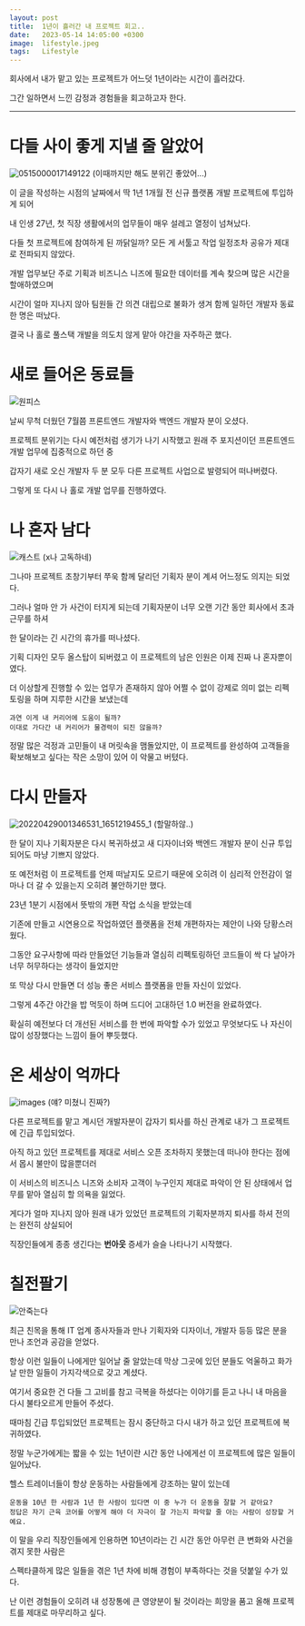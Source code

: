 ```yaml
---
layout: post
title:  1년이 흘러간 내 프로젝트 회고..
date:   2023-05-14 14:05:00 +0300
image:  lifestyle.jpeg
tags:   Lifestyle
---
```


회사에서 내가 맡고 있는 프로젝트가 어느덧 1년이라는 시간이 흘러갔다.

그간 일하면서 느낀 감정과 경험들을 회고하고자 한다.

---

# 다들 사이 좋게 지낼 줄 알았어

![0515000017149122](https://github.com/CaliforniaLuv/Tech_Blog/assets/78064720/20751c37-b643-4298-a368-36bee7e2d983)
(이때까지만 해도 분위긴 좋았어...)

이 글을 작성하는 시점의 날짜에서 딱 1년 1개월 전 신규 플랫폼 개발 프로젝트에 투입하게 되어

내 인생 27년, 첫 직장 생활에서의 업무들이 매우 설레고 열정이 넘쳐났다.

다들 첫 프로젝트에 참여하게 된 까닭일까? 모든 게 서툴고 작업 일정조차 공유가 제대로 전파되지 않았다.

개발 업무보단 주로 기획과 비즈니스 니즈에 필요한 데이터를 계속 찾으며 많은 시간을 할애하였으며

시간이 얼마 지나지 않아 팀원들 간 의견 대립으로 불화가 생겨 함께 일하던 개발자 동료 한 명은 떠났다. 

결국 나 홀로 풀스택 개발을 의도치 않게 맡아 야간을 자주하곤 했다.

# 새로 들어온 동료들

![원피스](https://github.com/CaliforniaLuv/Tech_Blog/assets/78064720/4cdc5a72-d7e3-46a5-8247-bc99d4191a48)

날씨 무척 더웠던 7월쯤 프론트엔드 개발자와 백엔드 개발자 분이 오셨다.

프로젝트 분위기는 다시 예전처럼 생기가 나기 시작했고 원래 주 포지션이던 프론트엔드 개발 업무에 집중적으로 하던 중

갑자기 새로 오신 개발자 두 분 모두 다른 프로젝트 사업으로 발령되어 떠나버렸다.

그렇게 또 다시 나 홀로 개발 업무를 진행하였다.

# 나 혼자 남다

![캐스트](https://github.com/CaliforniaLuv/Tech_Blog/assets/78064720/48e0f5e4-cc7b-4bb0-88ec-59f9e91d31e9)
(x나 고독하네)

그나마 프로젝트 초창기부터 쭈욱 함께 달리던 기획자 분이 계셔 어느정도 의지는 되었다.

그러나 얼마 안 가 사건이 터지게 되는데 기획자분이 너무 오랜 기간 동안 회사에서 초과 근무를 하셔 

한 달이라는 긴 시간의 휴가를 떠나셨다.

기획 디자인 모두 올스탑이 되버렸고 이 프로젝트의 남은 인원은 이제 진짜 나 혼자뿐이였다.

더 이상할게 진행할 수 있는 업무가 존재하지 않아 어쩔 수 없이 강제로 의미 없는 리펙토링을 하며 지루한 시간을 보냈는데

```
과연 이게 내 커리어에 도움이 될까? 
이대로 가다간 내 커리어가 물경력이 되진 않을까? 
```

정말 많은 걱정과 고민들이 내 머릿속을 맴돌았지만, 이 프로젝트를 완성하여 고객들을 확보해보고 싶다는 작은 소망이 있어 이 악물고 버텼다.

# 다시 만들자

![20220429001346531_1651219455_1](https://github.com/CaliforniaLuv/Tech_Blog/assets/78064720/144570f7-62e6-4972-91c0-7cf6af0ce7c5)
(할말하않..)

한 달이 지나 기획자분은 다시 복귀하셨고 새 디자이너와 백엔드 개발자 분이 신규 투입되어도 마냥 기쁘지 않았다.

또 예전처럼 이 프로젝트를 언제 떠날지도 모르기 때문에 오히려 이 심리적 안전감이 얼마나 더 갈 수 있을는지 오히려 불안하기만 했다.

23년 1분기 시점에서 뜻밖의 개편 작업 소식을 받았는데

기존에 만들고 시연용으로 작업하였던 플랫폼을 전체 개편하자는 제안이 나와 당황스러웠다.

그동안 요구사항에 따라 만들었던 기능들과 열심히 리펙토링하던 코드들이 싹 다 날아가 너무 허무하다는 생각이 들었지만

또 막상 다시 만들면 더 성능 좋은 서비스 플랫폼을 만들 자신이 있었다.

그렇게 4주간 야간을 밥 먹듯이 하며 드디어 고대하던 1.0 버전을 완료하였다.

확실히 예전보다 더 개선된 서비스를 한 번에 파악할 수가 있었고 무엇보다도 나 자신이 많이 성장했다는 느낌이 들어 뿌듯했다.

# 온 세상이 억까다

![images](https://github.com/CaliforniaLuv/Tech_Blog/assets/78064720/c4e55e46-afd5-430c-9faf-fd03ab8fcbab)
(얘? 미쳤니 진짜?)

다른 프로젝트를 맡고 계시던 개발자분이 갑자기 퇴사를 하신 관계로 내가 그 프로젝트에 긴급 투입되었다.

아직 하고 있던 프로젝트를 제대로 서비스 오픈 조차하지 못했는데 떠나야 한다는 점에서 몹시 불만이 많을뿐더러

이 서비스의 비즈니스 니즈와 소비자 고객이 누구인지 제대로 파악이 안 된 상태에서 업무를 맡아 열심히 할 의욕을 잃었다.

게다가 얼마 지나지 않아 원래 내가 있었던 프로젝트의 기획자분까지 퇴사를 하셔 전의는 완전히 상실되어

직장인들에게 종종 생긴다는 __번아웃__ 증세가 슬슬 나타나기 시작했다.

# 칠전팔기

![안죽는다](https://github.com/CaliforniaLuv/Tech_Blog/assets/78064720/88a29019-70f7-4639-894a-8f91c099d3ab)


최근 친목을 통해 IT 업계 종사자들과 만나 기획자와 디자이너, 개발자 등등 많은 분을 만나 조언과 공감을 얻었다.

항상 이런 일들이 나에게만 일어날 줄 알았는데 막상 그곳에 있던 분들도 억울하고 화가 날 만한 일들이 가지각색으로 갖고 계셨다.

여기서 중요한 건 다들 그 고비를 참고 극복을 하셨다는 이야기를 듣고 나니 내 마음을 다시 불타오르게 만들어 주셨다.

때마침 긴급 투입되었던 프로젝트는 잠시 중단하고 다시 내가 하고 있던 프로젝트에 복귀하였다.

정말 누군가에게는 짧을 수 있는 1년이란 시간 동안 나에게선 이 프로젝트에 많은 일들이 일어났다.

헬스 트레이너들이 항상 운동하는 사람들에게 강조하는 말이 있는데

```
운동을 10년 한 사람과 1년 한 사람이 있다면 이 중 누가 더 운동을 잘할 거 같아요?
정답은 자기 근육 코어를 어떻게 해야 더 자극이 잘 가는지 파악할 줄 아는 사람이 성장할 거예요.
```

이 말을 우리 직장인들에게 인용하면 10년이라는 긴 시간 동안 아무런 큰 변화와 사건을 겪지 못한 사람은 

스펙타클하게 많은 일들을 겪은 1년 차에 비해 경험이 부족하다는 것을 덧붙일 수가 있다.

난 이런 경험들이 오히려 내 성장통에 큰 영양분이 될 것이라는 희망을 품고 올해 프로젝트를 제대로 마무리하고 싶다.






